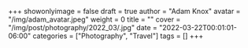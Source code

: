 +++
showonlyimage = false
draft = true
author = "Adam Knox"
avatar = "/img/adam_avatar.jpeg"
weight = 0
title = ""
cover = "/img/post/photography/2022_03/.jpg"
date = "2022-03-22T00:01:01-06:00"
categories = ["Photography", "Travel"]
tags = []
+++
<!--more-->
